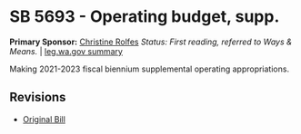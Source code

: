# SB 5693 - Operating budget, supp.
**Primary Sponsor:** [Christine Rolfes](/person/leg/christine.rolfes.md)
*Status: First reading, referred to Ways & Means.* | [leg.wa.gov summary](https://app.leg.wa.gov/billsummary?BillNumber=5693&Year=2021)

Making 2021-2023 fiscal biennium supplemental operating appropriations.

## Revisions
* [Original Bill](1/)